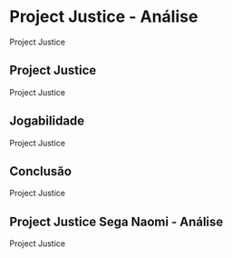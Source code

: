 ---
---

# Project Justice - Análise

Project Justice

## Project Justice

Project Justice

## Jogabilidade

Project Justice

## Conclusão

Project Justice

## Project Justice Sega Naomi - Análise

Project Justice
